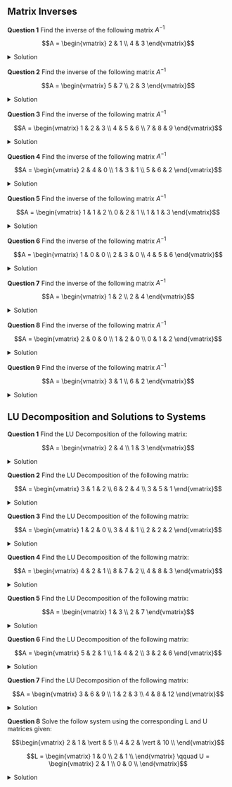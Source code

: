 ## Matrix Inverses



**Question 1** Find the inverse of the following matrix $A^{-1}$

```math
A = \begin{vmatrix}
2 & 1 \\
4 & 3 
\end{vmatrix}
```

<details>
  <summary>Solution</summary>
  <img src="https://github.com/sackn/diffeq/blob/main/Images/matrixInverse/image5.png" alt="Question 1">
</details>

**Question 2** Find the inverse of the following matrix $A^{-1}$

```math
A = \begin{vmatrix}
5 & 7 \\
2 & 3 
\end{vmatrix}
```
<details>
  <summary>Solution</summary>
  <img src="https://github.com/sackn/diffeq/blob/main/Images/matrixInverse/image10.png" alt="Question 2">
</details>

**Question 3** Find the inverse of the following matrix $A^{-1}$

```math
A = \begin{vmatrix}
1 & 2 & 3 \\
4 & 5 & 6 \\
7 & 8 & 9
\end{vmatrix}
```

<details>
  <summary>Solution</summary>
  <img src="https://github.com/sackn/diffeq/blob/main/Images/matrixInverse/image3.png" alt="Question 3">
</details>


**Question 4** Find the inverse of the following matrix $A^{-1}$

```math
A = \begin{vmatrix}
2 & 4 & 0 \\
1 & 3 & 1 \\
5 & 6 & 2
\end{vmatrix}
```

<details>
  <summary>Solution</summary>
  <img src="https://github.com/sackn/diffeq/blob/main/Images/matrixInverse/image4.png" alt="Question 4.a">
  <img src="https://github.com/sackn/diffeq/blob/main/Images/matrixInverse/image6.png" alt="Question 4.b">
</details>


**Question 5** Find the inverse of the following matrix $A^{-1}$

```math
A = \begin{vmatrix}
1 & 1 & 2 \\
0 & 2 & 1 \\
1 & 1 & 3
\end{vmatrix}
```

<details>
  <summary>Solution</summary>
  <img src="https://github.com/sackn/diffeq/blob/main/Images/matrixInverse/image7.png" alt="Question 5">
</details>


**Question 6** Find the inverse of the following matrix $A^{-1}$

```math
A = \begin{vmatrix}
1 & 0 & 0 \\
2 & 3 & 0 \\
4 & 5 & 6
\end{vmatrix}
```

<details>
  <summary>Solution</summary>
  <img src="https://github.com/sackn/diffeq/blob/main/Images/matrixInverse/image2.png" alt="Question 6">
</details>


**Question 7** Find the inverse of the following matrix $A^{-1}$

```math
A = \begin{vmatrix}
1 & 2 \\
2 & 4 
\end{vmatrix}
```

<details>
  <summary>Solution</summary>
  <img src="https://github.com/sackn/diffeq/blob/main/Images/matrixInverse/image1.png" alt="Question 7">
</details>

**Question 8** Find the inverse of the following matrix $A^{-1}$

```math
A = \begin{vmatrix}
2 & 0 & 0 \\
1 & 2 & 0 \\
0 & 1 & 2
\end{vmatrix}
```

<details>
  <summary>Solution</summary>
  <img src="https://github.com/sackn/diffeq/blob/main/Images/matrixInverse/image9.png" alt="Question 8">
</details>


**Question 9** Find the inverse of the following matrix $A^{-1}$

```math
A = \begin{vmatrix}
3 & 1 \\
6 & 2 
\end{vmatrix}
```

<details>
  <summary>Solution</summary>
  <img src="https://github.com/sackn/diffeq/blob/main/Images/matrixInverse/image8.png" alt="Question 9">
</details>

## LU Decomposition and Solutions to Systems

**Question 1** Find the LU Decomposition of the following matrix:

```math
A = \begin{vmatrix}
2 & 4 \\
1 & 3 
\end{vmatrix}
```

<details>
  <summary>Solution</summary>
  <img src="https://github.com/sackn/diffeq/blob/main/Images/LU/image1.png" alt="Question 1">
</details>

**Question 2** Find the LU Decomposition of the following matrix:

```math
A = \begin{vmatrix}
3 & 1 & 2 \\
6 & 2 & 4 \\
3 & 5 & 1
\end{vmatrix}
```

<details>
  <summary>Solution</summary>
  <img src="https://github.com/sackn/diffeq/blob/main/Images/LU/image2.png" alt="Question 1">
</details>

**Question 3** Find the LU Decomposition of the following matrix:

```math
A = \begin{vmatrix}
1 & 2 & 0 \\
3 & 4 & 1 \\
2 & 2 & 2
\end{vmatrix}
```

<details>
  <summary>Solution</summary>
  <img src="https://github.com/sackn/diffeq/blob/main/Images/LU/image3.png" alt="Question 1">
</details>

**Question 4** Find the LU Decomposition of the following matrix:

```math
A = \begin{vmatrix}
4 & 2 & 1 \\
8 & 7 & 2 \\
4 & 8 & 3
\end{vmatrix}
```

<details>
  <summary>Solution</summary>
  <img src="https://github.com/sackn/diffeq/blob/main/Images/LU/image4.png" alt="Question 1">
</details>

**Question 5** Find the LU Decomposition of the following matrix:

```math
A = \begin{vmatrix}
1 & 3 \\
2 & 7 
\end{vmatrix}
```

<details>
  <summary>Solution</summary>
  <img src="https://github.com/sackn/diffeq/blob/main/Images/LU/image5.png" alt="Question 1">
</details>


**Question 6** Find the LU Decomposition of the following matrix:

```math
A = \begin{vmatrix}
5 & 2 & 1 \\
1 & 4 & 2 \\
3 & 2 & 6
\end{vmatrix}
```

<details>
  <summary>Solution</summary>
  <img src="https://github.com/sackn/diffeq/blob/main/Images/LU/image6a.png" alt="Question 1">
  <img src="https://github.com/sackn/diffeq/blob/main/Images/LU/image6b.png" alt="Question 1">
</details>


**Question 7** Find the LU Decomposition of the following matrix:

```math
A = \begin{vmatrix}
3 & 6 & 9 \\
1 & 2 & 3 \\
4 & 8 & 12
\end{vmatrix}
```

<details>
  <summary>Solution</summary>
  <img src="https://github.com/sackn/diffeq/blob/main/Images/LU/image7.png" alt="Question 1">
</details>


**Question 8** Solve the follow system using the corresponding L and U matrices given:

```math 
\begin{vmatrix}
    2 & 1 & \vert & 5 \\
    4 & 2 & \vert & 10 \\
\end{vmatrix}
```

```math
L = \begin{vmatrix}
1 & 0 \\
2 & 1 \\
\end{vmatrix}

\qquad

U = \begin{vmatrix}
2 & 1 \\
0 & 0 \\
\end{vmatrix}
```

<details>
  <summary>Solution</summary>
  <img src="https://github.com/sackn/diffeq/blob/main/Images/LU/image7.png" alt="Question 1">
</details>






